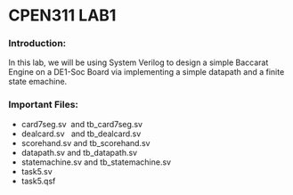 # CPEN311 LAB1

### Introduction:
In this lab, we will be using System Verilog to design a simple Baccarat Engine on a DE1-Soc Board via implementing a simple datapath and a finite state emachine.

### Important Files:
* card7seg.sv&nbsp; and tb_card7seg.sv
* dealcard.sv &nbsp; and tb_dealcard.sv
* scorehand.sv  and tb_scorehand.sv
* datapath.sv and tb_datapath.sv
* statemachine.sv and tb_statemachine.sv
* task5.sv
* task5.qsf
